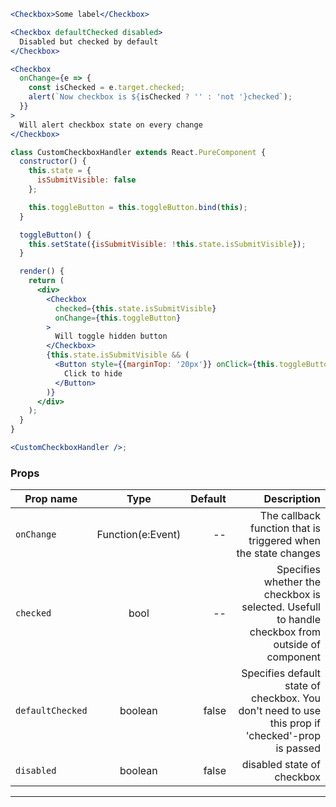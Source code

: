 ```jsx
<Checkbox>Some label</Checkbox>
```

```jsx
<Checkbox defaultChecked disabled>
  Disabled but checked by default
</Checkbox>
```

```jsx
<Checkbox
  onChange={e => {
    const isChecked = e.target.checked;
    alert(`Now checkbox is ${isChecked ? '' : 'not '}checked`);
  }}
>
  Will alert checkbox state on every change
</Checkbox>
```

```jsx
class CustomCheckboxHandler extends React.PureComponent {
  constructor() {
    this.state = {
      isSubmitVisible: false
    };

    this.toggleButton = this.toggleButton.bind(this);
  }

  toggleButton() {
    this.setState({isSubmitVisible: !this.state.isSubmitVisible});
  }

  render() {
    return (
      <div>
        <Checkbox
          checked={this.state.isSubmitVisible}
          onChange={this.toggleButton}
        >
          Will toggle hidden button
        </Checkbox>
        {this.state.isSubmitVisible && (
          <Button style={{marginTop: '20px'}} onClick={this.toggleButton}>
            Click to hide
          </Button>
        )}
      </div>
    );
  }
}

<CustomCheckboxHandler />;
```

### Props

| Prop name        |       Type        | Default |                                                                                      Description |
| ---------------- | :---------------: | ------: | -----------------------------------------------------------------------------------------------: |
| `onChange`       | Function(e:Event) |      -- |                                   The callback function that is triggered when the state changes |
| `checked`        |       bool        |      -- | Specifies whether the checkbox is selected. Usefull to handle checkbox from outside of component |
| `defaultChecked` |      boolean      |   false | Specifies default state of checkbox. You don't need to use this prop if 'checked'-prop is passed |
| `disabled`       |      boolean      |   false |                                                                       disabled state of checkbox |

---
